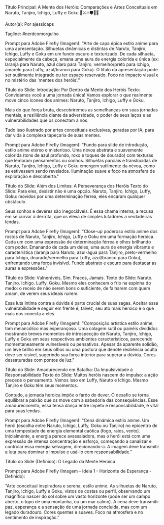 Título Principal:
A Mente dos Heróis: Comparações e Artes Conceituais em Naruto, Tanjiro, Ichigo, Luffy e Goku 🧠⚔️🔥🛡️🥋✨

Autor(a):
Por ajessicaps

Tagline:
#nerdcomorgulho

Prompt para Adobe Firefly (Imagem):
"Arte de capa épica estilo anime para uma apresentação. Silhuetas dinâmicas e distintas de Naruto, Tanjiro, Ichigo, Luffy e Goku em um fundo escuro e texturizado. De cada silhueta, especialmente da cabeça, emana uma aura de energia colorida e única (ex: laranja para Naruto, azul claro para Tanjiro, vermelho/preto para Ichigo, amarelo para Luffy, azul/branco para Goku). O título da apresentação pode ser sutilmente integrado ou ter espaço reservado. Foco no impacto visual e no mistério das 'mentes dos heróis'."

Título do Slide: Introdução: Por Dentro da Mente dos Heróis
Texto:
Convidamos você a uma jornada única! Vamos explorar o que realmente move cinco ícones dos animes: Naruto, Tanjiro, Ichigo, Luffy e Goku.

Mais do que força bruta, descobriremos as semelhanças em suas jornadas mentais, a resiliência diante da adversidade, o poder de seus laços e as vulnerabilidades que os conectam a nós.

Tudo isso ilustrado por artes conceituais exclusivas, geradas por IA, para dar vida à complexa tapeçaria de suas mentes.

Prompt para Adobe Firefly (Imagem):
"Fundo para slide de introdução, estilo anime etéreo e misterioso. Uma névoa abstrata e suavemente colorida (tons de azul profundo, roxo e toques de dourado) com texturas que lembram pensamentos ou sonhos. Silhuetas parciais e translúcidas de Naruto, Tanjiro, Ichigo, Luffy e Goku emergem sutilmente da névoa, como se estivessem sendo revelados. Iluminação suave e foco na atmosfera de exploração e descoberta."

Título do Slide: Além dos Limites: A Perseverança dos Heróis
Texto do Slide:
Para eles, desistir não é uma opção. Naruto, Tanjiro, Ichigo, Luffy, Goku: movidos por uma determinação férrea, eles encaram qualquer obstáculo.

Seus sonhos e deveres são inegociáveis. É essa chama interna, a recusa em se curvar à derrota, que os eleva de simples lutadores a verdadeiras lendas.

Prompt para Adobe Firefly (Imagem):
"Close-up poderoso estilo anime dos rostos de Naruto, Tanjiro, Ichigo, Luffy e Goku em uma formação heroica. Cada um com uma expressão de determinação férrea e olhos brilhando com poder. Emanando de cada um deles, uma aura de energia vibrante e característica (laranja para Naruto, azul-água para Tanjiro, preto-vermelho para Ichigo, dourado/vermelho para Luffy, azul/branco para Goku), enfrentando uma força invisível. Fundo abstrato e escuro para destacar as auras e expressões."

Título do Slide: Vulneráveis, Sim. Fracos, Jamais.
Texto do Slide:
Naruto. Tanjiro. Ichigo. Luffy. Goku. Mesmo eles conhecem o frio na espinha do medo: o receio de não serem bons o suficiente, de falharem com quem amam, de verem seus ideais ruírem.

Essa luta íntima contra a dúvida é parte crucial de suas sagas. Aceitar essa vulnerabilidade e seguir em frente é, talvez, seu ato mais heroico e o que mais nos conecta a eles.

Prompt para Adobe Firefly (Imagem):
"Composição artística estilo anime, tom melancólico mas esperançoso. Uma colagem sutil ou painéis divididos mostrando breves momentos de introspecção de Naruto, Tanjiro, Ichigo, Luffy e Goku em seus respectivos ambientes característicos, parecendo momentaneamente vulneráveis ou pensativos. Apesar da aparente solidão, um leve brilho em seus olhos ou uma postura que denote resiliência oculta deve ser visível, sugerindo sua força interior para superar a dúvida. Cores dessaturadas com pontos de luz."

Título do Slide: Amadurecendo em Batalha: Da Impulsividade à Responsabilidade
Texto do Slide:
Muitos heróis nascem do impulso: a ação precede o pensamento. Vemos isso em Luffy, Naruto e Ichigo. Mesmo Tanjiro e Goku têm seus momentos.

Contudo, a jornada heroica impõe o fardo do dever. O desafio se torna equilibrar a paixão que os move com a sabedoria das consequências. Esse amadurecimento, essa tensa dança entre ímpeto e responsabilidade, é vital para suas lendas.

Prompt para Adobe Firefly (Imagem):
"Cena dinâmica estilo anime. Um herói (escolha entre Naruto, Ichigo, Luffy, Goku ou Tanjiro) no epicentro de uma tempestade de energia elemental caótica (fogo, raios, vento). Inicialmente, a energia parece avassaladora, mas o herói está com uma expressão de intensa concentração e esforço, começando a canalizar e controlar essa energia selvagem, direcionando-a. A imagem deve transmitir a luta para dominar o impulso e usá-lo com responsabilidade."

Título do Slide (Definido): O Legado da Mente Heroica

Prompt para Adobe Firefly (Imagem - Ideia 1 - Horizonte de Esperança - Definido):

"Arte conceitual inspiradora e serena, estilo anime. As silhuetas de Naruto, Tanjiro, Ichigo, Luffy e Goku, vistos de costas ou perfil, observando um magnífico nascer do sol sobre um vasto horizonte (pode ser um campo aberto, o topo de uma montanha, ou um mar calmo). A cena deve transmitir paz, esperança e a sensação de uma jornada concluída, mas com um legado duradouro. Cores quentes e suaves. Foco na atmosfera e no sentimento de inspiração."
